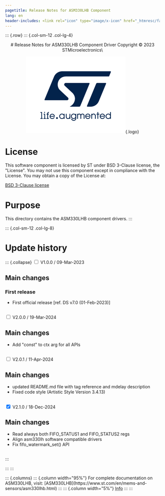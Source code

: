 ```yaml
---
pagetitle: Release Notes for ASM330LHB Component
lang: en
header-includes: <link rel="icon" type="image/x-icon" href="_htmresc/favicon.png" />
---
```


::: {.row}
::: {.col-sm-12 .col-lg-4}

<center>
# Release Notes for ASM330LHB Component Driver
Copyright &copy; 2023 STMicroelectronics\

[![ST logo](_htmresc/st_logo_2020.png)](https://www.st.com){.logo}
</center>

# License

This software component is licensed by ST under BSD 3-Clause license, the "License".
You may not use this component except in compliance with the License. You may obtain a copy of the License at:

[BSD 3-Clause license](https://opensource.org/licenses/BSD-3-Clause)

# Purpose

This directory contains the ASM330LHB component drivers.
:::

::: {.col-sm-12 .col-lg-8}
# Update history

::: {.collapse}
<input type="checkbox" id="collapse-section1" aria-hidden="true">
<label for="collapse-section1" aria-hidden="true">V1.0.0 / 09-Mar-2023</label>
<div>

## Main changes

### First release

- First official release [ref. DS v7.0 (01-Feb-2023)]

##
</div>

<input type="checkbox" id="collapse-section2" aria-hidden="true">
<label for="collapse-section2" aria-hidden="true">V2.0.0 / 19-Mar-2024</label>
<div>

## Main changes

- Add "const" to ctx arg for all APIs

##
</div>

<input type="checkbox" id="collapse-section3" aria-hidden="true">
<label for="collapse-section3" aria-hidden="true">V2.0.1 / 11-Apr-2024</label>
<div>

## Main changes

- updated README.md file with tag reference and mdelay description
- Fixed code style (Artistic Style Version 3.4.13)

##
</div>

<input type="checkbox" id="collapse-section4" checked aria-hidden="true">
<label for="collapse-section4" aria-hidden="true">V2.1.0 / 18-Dec-2024</label>
<div>

## Main changes

- Read always both FIFO_STATUS1 and FIFO_STATUS2 regs
- Align asm330lh software compatible drivers
- Fix fifo_watermark_set() API

##
</div>
:::


:::
:::

<footer class="sticky">
::: {.columns}
::: {.column width="95%"}
For complete documentation on ASM330LHB,
visit:
[ASM330LHB](https://www.st.com/en/mems-and-sensors/asm330lhb.html)
:::
::: {.column width="5%"}
<abbr title="Based on template cx566953 version 2.0">Info</abbr>
:::
:::
</footer>
